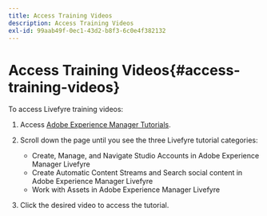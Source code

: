 ```yaml
---
title: Access Training Videos
description: Access Training Videos
exl-id: 99aab49f-0ec1-43d2-b8f3-6c0e4f382132
---
```

# Access Training Videos{#access-training-videos}

To access Livefyre training videos:

1. Access [Adobe Experience Manager Tutorials](https://helpx.adobe.com/experience-manager/tutorials.html). 
1. Scroll down the page until you see the three Livefyre tutorial categories:

    * Create, Manage, and Navigate Studio Accounts in Adobe Experience Manager Livefyre 
    * Create Automatic Content Streams and Search social content in Adobe Experience Manager Livefyre 
    * Work with Assets in Adobe Experience Manager Livefyre

1. Click the desired video to access the tutorial.
